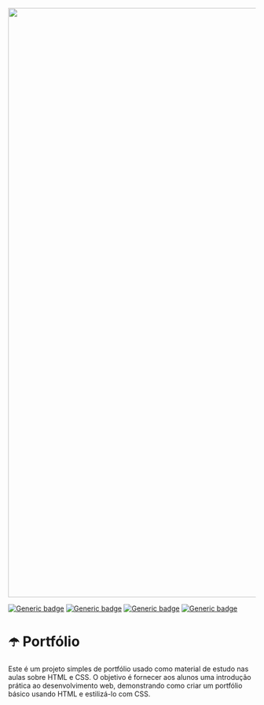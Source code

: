 <p align="center">
  <img src="https://github.com/jessiferreira/numero-secreto-jogo/assets/121064773/27f4f80c-430c-42b8-9dda-f4ad95cb4a49" alt="imagem-alura" width="1200px">
</p>

[![Generic badge](https://img.shields.io/badge/TECNOLOGIA-HTML-c125ff.svg)](https://shields.io/)&nbsp;[![Generic badge](https://img.shields.io/badge/TECNOLOGIA-CSS-c125ff.svg)](https://shields.io/)&nbsp;[![Generic badge](https://img.shields.io/badge/IDE-VSCode-c125ff.svg)](https://shields.io/)&nbsp;[![Generic badge](https://img.shields.io/badge/STATUS-Concluído-c125ff.svg)](https://shields.io/)


# ☂️ Portfólio
Este é um projeto simples de portfólio usado como material de estudo nas aulas sobre HTML e CSS. O objetivo é fornecer aos alunos uma introdução prática ao desenvolvimento web, demonstrando como criar um portfólio básico usando HTML e estilizá-lo com CSS.
